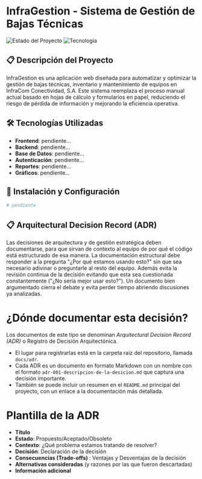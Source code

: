 # InfraGestion - Sistema de Gestión de Bajas Técnicas

![Estado del Proyecto](https://img.shields.io/badge/Estado-Desarrollo%20Activo-brightgreen)
![Tecnología](https://img.shields.io/badge/Tecnología-Web%20App-blue)

## 📋 Descripción del Proyecto

InfraGestion es una aplicación web diseñada para automatizar y optimizar la gestión de bajas técnicas, inventario y mantenimiento de equipos en InfraCom Conectividad, S.A. Este sistema reemplaza el proceso manual actual basado en hojas de cálculo y formularios en papel, reduciendo el riesgo de pérdida de información y mejorando la eficiencia operativa.


## 🛠️ Tecnologías Utilizadas

- **Frontend**: pendiente...
- **Backend**: pendiente...
- **Base de Datos**: pendiente...
- **Autenticación**: pendiente...
- **Reportes**: pendiente...
- **Gráficos**: pendiente...

## 🚀 Instalación y Configuración

```bash
# pendiente

```

## 📋 Arquitectural Decision Record (ADR)
Las decisiones de arquitectura y de gestión estratégica deben documentarse, para que sirvan de contexto al equipo de por qué el código está estructurado de esa manera. La documentación estructural debe responder a la pregunta "¿Por qué estamos usando esto?" sin que sea necesario adivinar o preguntarle al resto del equipo. Además evita la revisión continua de la decisión evitando que esta sea cuestionada constantemente ("¿No sería mejor usar esto?"). Un documento bien argumentado cierra el debate y evita perder tiempo abriendo discusiones ya analizadas.

# ¿Dónde documentar esta decisión?
Los documentos de este tipo se denominan *Arquitectural Decision Record (ADR)* o Registro de Decisión Arquitectónica.
- El lugar para registrarlas está en la carpeta raíz del repositorio, llamada `docs/adr`.
- Cada ADR es un documento en formato Markdown con un nombre con el formato `adr-001-descripcion-de-la-desicion.md`  que captura una decisión importante.
- También se puede incluir un resumen en el `README.md` principal del proyecto, con un enlace a la documentación más detallada.

# Plantilla de la ADR
- **Título**
- **Estado**: Propuesto/Aceptado/Obsoleto
- **Contexto**: ¿Qué problema estamos tratando de resolver?
- **Decisión**: Declaración de la decisión
- **Consecuencias (Trade-offs)** : Ventajas y Desventajas de la decisión
- **Alternativas consideradas** (y razones por las que fueron descartadas)
- **Información adicional**